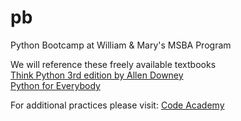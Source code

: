 # pb
Python Bootcamp at William &amp; Mary's MSBA Program

We will reference these freely available textbooks  
[Think Python 3rd edition by Allen Downey](https://allendowney.github.io/ThinkPython)  
[Python for Everybody](https://books.trinket.io/pfe/index.html)  

For additional practices please visit:
[Code Academy](https://www.codecademy.com/catalog/language/python)  
